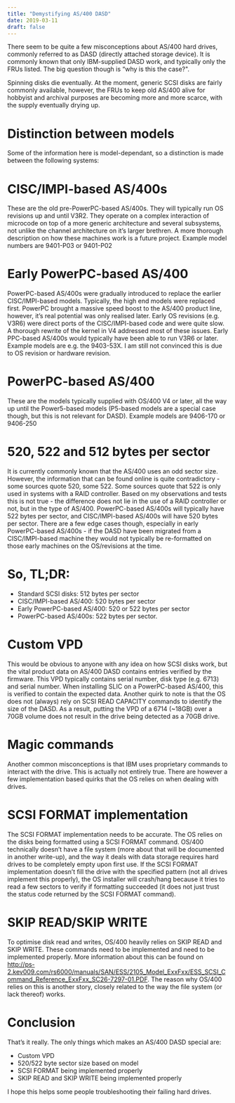 ```yaml
---
title: "Demystifying AS/400 DASD"
date: 2019-03-11
draft: false
---
```


There seem to be quite a few misconceptions about AS/400 hard drives, commonly referred to as DASD (directly attached storage device). It is commonly known that only IBM-supplied DASD work, and typically only the FRUs listed. The big question though is “why is this the case?".

Spinning disks die eventually. At the moment, generic SCSI disks are fairly commonly available, however, the FRUs to keep old AS/400 alive for hobbyist and archival purposes are becoming more and more scarce, with the supply eventually drying up.

# Distinction between models

Some of the information here is model-dependant, so a distinction is made between the following systems:

# CISC/IMPI-based AS/400s

These are the old pre-PowerPC-based AS/400s. They will typically run OS revisions up and until V3R2. They operate on a complex interaction of microcode on top of a more generic architecture and several subsystems, not unlike the channel architecture on it’s larger brethren. A more thorough description on how these machines work is a future project. Example model numbers are 9401-P03 or 9401-P02

# Early PowerPC-based AS/400

PowerPC-based AS/400s were gradually introduced to replace the earlier CISC/IMPI-based models. Typically, the high end models were replaced first. PowerPC brought a massive speed boost to the AS/400 product line, however, it’s real potential was only realised later. Early OS revisions (e.g. V3R6) were direct ports of the CISC/IMPI-based code and were quite slow. A thorough rewrite of the kernel in V4 addressed most of these issues. Early PPC-based AS/400s would typically have been able to run V3R6 or later. Example models are e.g. the 9403-53X. I am still not convinced this is due to OS revision or hardware revision.

# PowerPC-based AS/400

These are the models typically supplied with OS/400 V4 or later, all the way up until the Power5-based models (P5-based models are a special case though, but this is not relevant for DASD). Example models are 9406-170 or 9406-250

# 520, 522 and 512 bytes per sector

It is currently commonly known that the AS/400 uses an odd sector size. However, the information that can be found online is quite contradictory - some sources quote 520, some 522. Some sources quote that 522 is only used in systems with a RAID controller. Based on my observations and tests this is not true - the difference does not lie in the use of a RAID controller or not, but in the type of AS/400. PowerPC-based AS/400s will typically have 522 bytes per sector, and CISC/IMPI-based AS/400s will have 520 bytes per sector. There are a few edge cases though, especially in early PowerPC-based AS/400s - if the DASD have been migrated from a CISC/IMPI-based machine they would not typically be re-formatted on those early machines on the OS/revisions at the time.

# So, TL;DR:

- Standard SCSI disks: 512 bytes per sector
- CISC/IMPI-based AS/400: 520 bytes per sector
- Early PowerPC-based AS/400: 520 or 522 bytes per sector
- PowerPC-based AS/400s: 522 bytes per sector.

# Custom VPD

This would be obvious to anyone with any idea on how SCSI disks work, but the vital product data on AS/400 DASD contains entries verified by the firmware. This VPD typically contains serial number, disk type (e.g. 6713) and serial number. When installing SLIC on a PowerPC-based AS/400, this is verified to contain the expected data. Another quirk to note is that the OS does not (always) rely on SCSI READ CAPACITY commands to identify the size of the DASD. As a result, putting the VPD of a 6714 (~18GB) over a 70GB volume does not result in the drive being detected as a 70GB drive.

# Magic commands

Another common misconceptions is that IBM uses proprietary commands to interact with the drive. This is actually not entirely true. There are however a few implementation based quirks that the OS relies on when dealing with drives.

# SCSI FORMAT implementation

The SCSI FORMAT implementation needs to be accurate. The OS relies on the disks being formatted using a SCSI FORMAT command. OS/400 technically doesn’t have a file system (more about that will be documented in another write-up), and the way it deals with data storage requires hard drives to be completely empty upon first use. If the SCSI FORMAT implementation doesn’t fill the drive with the specified pattern (not all drives implement this properly), the OS installer will crash/hang because it tries to read a few sectors to verify if formatting succeeded (it does not just trust the status code returned by the SCSI FORMAT command).

# SKIP READ/SKIP WRITE

To optimise disk read and writes, OS/400 heavily relies on SKIP READ and SKIP WRITE. These commands need to be implemented and need to be implemented properly. More information about this can be found on http://ps-2.kev009.com/rs6000/manuals/SAN/ESS/2105_Model_ExxFxx/ESS_SCSI_Command_Reference_ExxFxx_SC26-7297-01.PDF. The reason why OS/400 relies on this is another story, closely related to the way the file system (or lack thereof) works.

# Conclusion

That’s it really. The only things which makes an AS/400 DASD special are:

- Custom VPD
- 520/522 byte sector size based on model
- SCSI FORMAT being implemented properly
- SKIP READ and SKIP WRITE being implemented properly

I hope this helps some people troubleshooting their failing hard drives.
